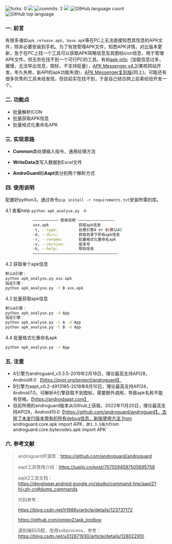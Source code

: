 ![forks: 0](https://badgen.net/github/forks/Scipline/apk_analyse?labelColor=black&color=orange)	![](https://badgen.net/github/stars/Scipline/apk_analyse?labelColor=black&color=pink)	![commits: 2](https://badgen.net/github/commits/Scipline/apk_analyse)	![](https://badgen.net/github/release/Scipline/apk_analyse)	![GitHub language count](https://img.shields.io/github/languages/count/Scipline/apk_analyse?labelColor=abcdef&style=flat&color=brightgreen)	![GitHub top language](https://img.shields.io/github/languages/top/Scipline/apk_analyse?style=flat&labelColor=4a2206&color=ab2415)

### 一. 前言

有很多诸如`apk_release.apk`，`base.apk`等在PC上无法直接知悉其信息的APK文件，除非必要安装到手机。为了有效管理APK文件，知悉APK详情，对比版本更新，急于在PC上找一个工具可以获取APK简略信息及其图标icon信息，用于管理APK文件。但无奈在找不到一个可行PC的工具。有如[apk-info](https://github.com/Enyby/APK-Info)（加载信息过多，缓慢，无法导出信息，图标，不支持批量），[APK Messenger v4.3](https://www.ghxi.com/apkinfo.html)(果核网站开发，年久失修，新API的apk功能失效)，[APK Messenger复刻版](https://github.com/ghboke/APKMessenger)(同上)。可能还有很多优秀的工具未经发现，但目前实在找不到，于是自己结合网上前辈经验开发一个。 

### 二. 功能点
- 批量解析ICON
- 批量获取APK信息
- 批量格式化重命名APK

### 三. 实现思路
- **Common**类处理输入指令，通用处理方法

- **WriteData**类写入数据到Excel文件

- **AndroGuard**和**Aapt**类分别两个解析方式

### 四. 使用说明
配置好python3，通过命令`pip install -r requirements.txt`安装所需的库。

4.1 查看help
`python apk_analyse.py -h`

```bash
		    ——————————— 使用说明 ————————————————
            xxx.apk             获取apk信息
            -t, --type:         处理引擎A or B(默认A)
            -d, --dirs:         获取目录下所有apk信息
            -r, --rename:       批量格式化重命名apk
            -v, --version:      版本号
            -h, --help:         帮助信息
            —————————————————————————————————————
```

4.2 获取单个apk信息

```bash
默认A引擎：
python apk_analyse.py xxx.apk
指定引擎：
python apk_analyse.py -t B xxx.apk
```

4.3 批量获取apk信息

```bash
默认A引擎：
python apk_analyse.py -d App
指定引擎：
python apk_analyse.py -t A -d App
python apk_analyse.py -t B -d App
```

4.4 批量格式化重命名apk

```bash
python apk_analyse.py -r App
```

### 五. 注意

- A引擎为androguard_v3.3.5-2019年2月18日，理论最高支持API28，Android9.0 【https://pypi.org/project/androguard】
- B引擎为aapt_v0.2-4913185-2018年8月10日，理论最高支持API24，Android7.0。可解析A引擎获取不到图标，需要额外调用，导致apk名称不能有空格。【https://androidaapt.com】
- 目前所用的androguard版本从Github上获取，2022年11月20日，理论最高支持API29，Android10.0【https://github.com/androguard/androguard】，去除了未发行版本带有的所有debug信息，新版使用方法`from androguard.core.apk import APK`，原3.3.5版为`from androguard.core.bytecodes.apk import APK`

### 六. 参考文献

> androguard开源库：https://github.com/androguard/androguard
>
> aapt工具使用介绍：https://juejin.cn/post/7075594597505695758
>
> aapt2工具文档：https://developer.android.google.cn/studio/command-line/aapt2?hl=zh-cn#dump_commands
>
> 代码参考：
>
> https://blog.csdn.net/h1986y/article/details/123737172 
>
> https://github.com/omieo2/apk_toolbox
>
> 遇到编码问题，改用subprocess，参考：https://blog.csdn.net/u012871930/article/details/128022910
